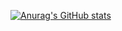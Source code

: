 [![Anurag's GitHub stats](https://github-readme-stats.vercel.app/api?username=shehryarahmed)](https://github.com/shehryarahmed/github-readme-stats)
